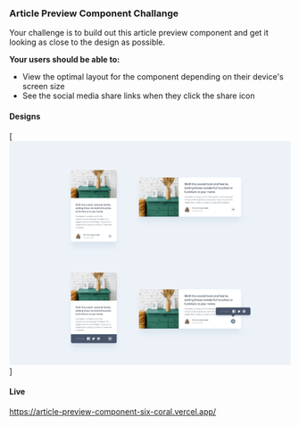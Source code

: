 ### Article Preview Component Challange

Your challenge is to build out this article preview component and get it looking as close to the design as possible.

**Your users should be able to:**

* View the optimal layout for the component depending on their device's screen size
* See the social media share links when they click the share icon

#### Designs

[![Given designs for mobile and desktop](./design/designs.png)]

#### Live 

https://article-preview-component-six-coral.vercel.app/
